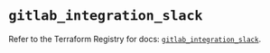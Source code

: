 # `gitlab_integration_slack`

Refer to the Terraform Registry for docs: [`gitlab_integration_slack`](https://registry.terraform.io/providers/gitlabhq/gitlab/16.7.0/docs/resources/integration_slack).
